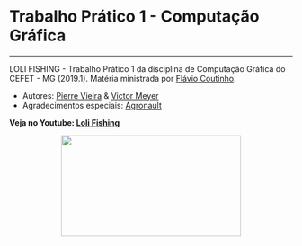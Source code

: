 # Trabalho Prático 1 - Computação Gráfica
---
LOLI FISHING - Trabalho Prático 1 da disciplina de Computação Gráfica do CEFET - MG (2019.1). Matéria ministrada por
[Flávio Coutinho](https://github.com/fegemo).

- Autores: [Pierre Vieira](https://github.com/PierreVieira) & [Victor Meyer](https://github.com/VictorMeyer139)
- Agradecimentos especiais: [Agronault](https://github.com/Agronault)

**Veja no Youtube: [Loli Fishing](https://youtu.be/_8YVfkhqG-E)**
<p align = "center">
  <img src = "https://user-images.githubusercontent.com/49538805/79044186-28740300-7bda-11ea-96dc-1ef895320566.jpg" style="width:320px; height:180px" />
</p>
